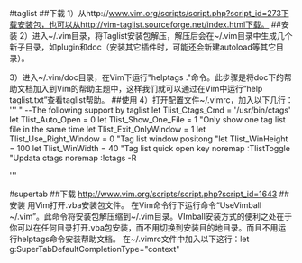 #taglist
##下载
1）从http://www.vim.org/scripts/script.php?script_id=273下载安装包，也可以从http://vim-taglist.sourceforge.net/index.html下载。
##安装
2）进入~/.vim目录，将Taglist安装包解压，解压后会在~/.vim目录中生成几个新子目录，如plugin和doc（安装其它插件时，可能还会新建autoload等其它目录）。

3）进入~/.vim/doc目录，在Vim下运行"helptags ."命令。此步骤是将doc下的帮助文档加入到Vim的帮助主题中，这样我们就可以通过在Vim中运行“help taglist.txt”查看taglist帮助。
##使用
4）打开配置文件~/.vimrc，加入以下几行：
'''
" --The following support by taglist
let Tlist_Ctags_Cmd = '/usr/bin/ctags'
let Tlist_Auto_Open = 0
let Tlist_Show_One_File = 1		"Only show one tag list file in the same time
let Tlist_Exit_OnlyWindow = 1
let Tlist_Use_Right_Window = 0		"Tag list window positong
"let Tlist_WinHeight = 100
let Tlist_WinWidth = 40
"Tag list quick open key
noremap <F4> :TlistToggle<CR>		
"Updata ctags
noremap <F6> :!ctags -R<CR>		

'''

#supertab
##下载
http://www.vim.org/scripts/script.php?script_id=1643
##安装
用Vim打开.vba安装包文件。
在Vim命令行下运行命令“UseVimball ~/.vim”。此命令将安装包解压缩到~/.vim目录。VImball安装方式的便利之处在于你可以在任何目录打开.vba包安装，而不用切换到安装目的地目录。而且不用运行helptags命令安装帮助文档。
在~/.vimrc文件中加入以下这行：let g:SuperTabDefaultCompletionType="context" 
